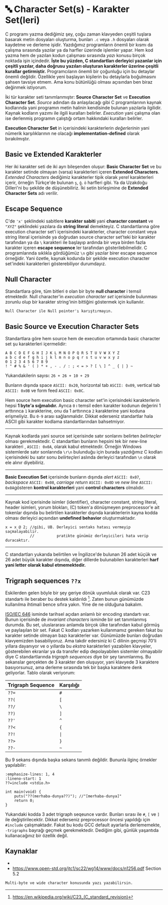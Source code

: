 # 🔤 Character Set(s) - Karakter Set(leri)

C programı yazma dediğimiz şey, çoğu zaman klavyeden çeşitli tuşlara basarak
metin dosyaları oluşturma, bunları `.c` veya `.h` dosyaları olarak kaydetme ve
derleme işidir. Yazdığımız programların önemli bir kısmı da çalışma sırasında
yazılar ya da harfler üzerinde işlemler yapar. Hem kod yazma hem de yazılan
kodun çalışması sırasında *yazı* konusu birçok noktada işin içindedir. **İşte bu
yüzden, C standartları derleyici yazanlar için çeşitli yazılar, daha doğrusu
yazıları oluşturan karakterler üzerine çeşitli kurallar getirmiştir.**
Programcıların önemli bir çoğunluğu için bu detaylar önemli değildir. Özellikle
yeni başlayan kişilerin bu detaylarla boğulmasını şahsen tavsiye etmem. Ama konu
bütünlüğü olması açısından ben biraz değinmek istiyorum.

İki tür karakter seti tanımlanmıştır: **Source Character Set** ve **Execution
Character Set**. *Source* adından da anlaşılacağı gibi C programlarının kaynak
kodlarında yani programın metin halinin kendisinde bulunan yazılarla ilgilidir.
Kaynak kodların yazımı ile ilgili kuralları belirler. *Execution* yani çalışma
olan ise derlenmiş programın çalıştığı ortam hakkındaki kuralları belirler.

**Execution Character Set** in içerisindeki karakterlerin *değerlerinin* yani
nümerik karşılıklarının ne olacağı **implementation-defined** olarak
bırakılmıştır.

## Basic ve Extended Karakterler

Her iki karakter seti de iki ayrı bileşenden oluşur: **Basic Character Set** ve
bu karakter setinde olmayan (varsa) karakterleri içeren **Extended Characters**.
*Extended Characters* dediğimiz karakterler tipik olarak *yerel* karakterleri
içerir, örneğin Türkçe'de bulunan `ş`, `ğ`. `ö` harfleri gibi. Ya da Uzakdoğu
Dilleri'ni bu şekilde de düşünebiliriz. İki setin birleşimine de
**Extended Character Sets** adı verilir.

## Escape Sequence

C'de `'x'` şeklindeki sabitlere **karakter sabiti** yani **character constant**
ve `"XYZ"` şeklindeki yazılara da **string literal** demekteyiz. C
standartlarına göre execution character set'i içerisindeki karakterler,
character constant veya string literal içerisinde ya doğrudan source character
set'teki bir karakter tarafından ya da `\` karakteri ile başlayıp ardında bir
veya birden fazla karakter içeren **escape sequence** ler tarafından
gösterilebilmelidir. C programlarında sıklıkla gördüğümüz `\n` gibi yazılar
birer escape sequence örneğidir. Yani özetle, kaynak kodunda bir şekilde
execution character set'indeki karakterleri gösterebiliyor durumdayız.

## Null Character

Standartlara göre, tüm bitleri `0` olan bir byte **null character** i temsil
etmektedir. Null character'in *execution character set* içerisinde bulunması
zorunlu olup bir karakter string'inin bittiğini göstermek için kullanılır.

```{important}
Null Character ile Null pointer'ı karıştırmayın.
```

## Basic Source ve Execution Character Sets

Standartlara göre hem source hem de execution ortamında basic character set
şu karakterleri içermelidir:

```text
A B C D E F G H I J K L M N O P Q R S T U V W X Y Z
a b c d e f g h i j k l m n o p q r s t u v w x y z
0 1 2 3 4 5 6 7 8 9
! " # % & ' ( ) * + , - . / : ; < = > ? [ \ ] ^ _ { | } ~
```

Yukarıdakilerin sayısı: `26 + 26 + 10 + 29`

Bunların dışında space `ASCII: 0x20`, horizontal tab `ASCII: 0x09`, vertical tab
`ASCII: 0x0B` ve form feed `ASCII: 0x0C`.

Hem source hem execution basic character set'in içerisindeki karakterlerin hepsi
**1 byte'a sığmalıdır.** Ayrıca `0` ı temsil eden karakter kodunun değerini 1
arttırınca `1` karakterine, onu da 1 arttırınca `2` karakterine yani koduna
erişmeliyiz. Bu `0-9` arası sağlanmalıdır. Dikkat ederseniz standartlar hala
ASCII gibi karakter kodlama standartlarından bahsetmiyor.

---

Kaynak kodlarda yani source set içerisinde satır sonlarını belirten
*belirteçler* olması gerekmektedir. C standartları bunların hepsini tek bir
new-line karakteri , `ASCII: 0x0A`, olarak kabul etmektedir. Örneğin Windows
sistemlerde satır sonlarında `\r\n` bulunduğu için burada yazdığımız C kodları
içerisindeki bu satır sonu *belirteçleri* aslında derleyici tarafından `\n`
olarak ele alınır diyebiliriz.

---

**Basic Execution Set** içerisinde bunların dışında *alert* `ASCII: 0x07`,
*backspace* `ASCII: 0x08`, *carriage return* `ASCII: 0x0D` ve *new line*
`ASCII: 0x0A`gösteren **kontrol karakterleri** yani **control characters**
olmalıdır.

---

Kaynak kod içerisinde isimler (identifier), character constant, string literal,
header isimleri, yorum blokları, (C) token'a dönüşmeyen preprocessor'e ait
tokenlar dışında bu belirtilen karakterler dışında karakterlerin kayna kodda
olması derleyici açısından **undefined behavior** oluşturmaktadır.

```text
x = x @ 2; //gibi, UB. Derleyici sentaks hatası vermeyip saçmalayabilir.
           //          pratikte günümüz derleyicileri hata verip duracaktır.
```

---

C standartları yukarıda belirtilen ve İngilizce'de bulunan 26 adet küçük ve
26 adet büyük karakter dışında, diğer dillerde bulunabilen karakterleri
**harf yani letter olarak kabul etmemektedir.**

## Trigraph sequences `??x`

Eskilerden gelen böyle bir şey geriye dönük uyumluluk olarak var. C23 standartı
ile beraber bu destek kaldırıldı [^1f]. Zaten bunun günümüzde kullanılma
ihtimali bence sıfıra yakın. Yine de ne olduğuna bakalım.

[ISO/IEC 646](https://en.wikipedia.org/wiki/ISO/IEC_646) isminde tarihsel açıdan
anlamlı bir encoding standartı var. Bunun içerisinde de *invariant characters*
isminde bir set tanımlanmış durumda. Bu set, uluslararası anlamda birçok ülke
tarafından kabul görmüş ve paylaşılan bir set. Fakat C kodları yazarken
kullanmamız gereken fakat bu karakter setinde olmayan bazı karakterler var.
Günümüzde bunları doğrudan klavyemizden basabiliyoruz. Ama takdir edersiniz ki C
dilinin geçmişi 70'li yıllara dayanıyor ve o yıllarda bu *ekstra* karakterleri
yazabilen klavyeler, gösterebilen ekranlar ya da transfer edip depolayabilen
sistemler olmayabilir diye C standartlarında *trigraph sequences* diye bir şey
tanımlanmış. Bu sekanslar gerçekten de 3 karakter den oluşuyor, yani klavyede 3
karaktere basıyorsunuz, ama derleme sırasında tek bir başka karaktere denk
geliyorlar. Tablo olarak veriyorum:

| Trigraph Sequence | Karşılığı |
| ----------------- | --------- |
| `??=` | `#` |
| `??(` | `[` |
| `??/` | `\` |
| `??)` | `]` |
| `??'` | `^` |
| `??<` | `{` |
| `??!` | `\|` |
| `??>` | `}` |
| `??-` | `~` |

Bu 9 sekans dışında başka sekans tanımlı değildir. Bununla ilginç örnekler
yapılabilir:

```{code-block} c
:emphasize-lines: 1, 4
:lineno-start: 1
??=include <stdio.h>

int main(void) {
    puts("??(merhaba-dunya??)"); //"[merhaba-dunya]"
    return 0;
}
```

Yukarıdaki kodda 3 adet trigraph seqeunce vardır. Bunları sırası ile `#`, `[` ve
`]` ile değiştirilecektir. Dikkat ederseniz preprocessor öncesi yapıldığı için
`#include` çalışmaktadır. Fakat bu kodu GCC default ayarlarla derlememekte,
`-trigraphs` bayrağı geçmek gerekmektedir. Dediğim gibi, günlük yaşantıda
kullanacağınız bir özellik değil.

## Kaynaklar

- [](resources.md)
- <https://www.open-std.org/jtc1/sc22/wg14/www/docs/n1256.pdf> Section 5.2

```{todo}
Multi-byte ve wide character konusunda yazı yazabilirsin.
```

[^1f]: <https://en.wikipedia.org/wiki/C23_(C_standard_revision)>
